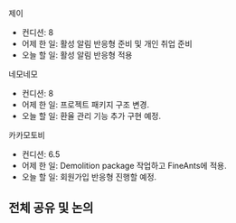 
제이
- 컨디션: 8
- 어제 한 일: 활성 알림 반응형 준비 및 개인 취업 준비
- 오늘 할 일: 활성 알림 반응형 적용

네모네모
- 컨디션: 8
- 어제 한 일: 프로젝트 패키지 구조 변경.
- 오늘 할 일: 환율 관리 기능 추가 구현 예정.

카카모토비
- 컨디션: 6.5
- 어제 한 일: Demolition package 작업하고 FineAnts에 적용.
- 오늘 할 일: 회원가입 반응형 진행할 예정.

## 전체 공유 및 논의
